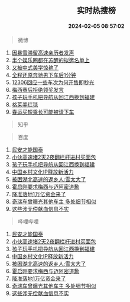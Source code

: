 <div align="center"><h2>实时热搜榜</h2><h4>2024-02-05 08:57:02</h4></div>

> 微博  

1. [因暴雪滞留高速亲历者发声](https://s.weibo.com/weibo?q=%23%E5%9B%A0%E6%9A%B4%E9%9B%AA%E6%BB%9E%E7%95%99%E9%AB%98%E9%80%9F%E4%BA%B2%E5%8E%86%E8%80%85%E5%8F%91%E5%A3%B0%23&t=31&band_rank=1&Refer=top)<br />
2. [半个娱乐圈都在苏醒的拟邀名单上](https://s.weibo.com/weibo?q=%23%E5%8D%8A%E4%B8%AA%E5%A8%B1%E4%B9%90%E5%9C%88%E9%83%BD%E5%9C%A8%E8%8B%8F%E9%86%92%E7%9A%84%E6%8B%9F%E9%82%80%E5%90%8D%E5%8D%95%E4%B8%8A%23&t=31&band_rank=2&Refer=top)<br />
3. [又被中式美学惊艳了](https://s.weibo.com/weibo?q=%23%E5%8F%88%E8%A2%AB%E4%B8%AD%E5%BC%8F%E7%BE%8E%E5%AD%A6%E6%83%8A%E8%89%B3%E4%BA%86%23&t=31&band_rank=3&Refer=top)<br />
4. [全程还原奔驰男下车后1分钟](https://s.weibo.com/weibo?q=%23%E5%85%A8%E7%A8%8B%E8%BF%98%E5%8E%9F%E5%A5%94%E9%A9%B0%E7%94%B7%E4%B8%8B%E8%BD%A6%E5%90%8E1%E5%88%86%E9%92%9F%23&t=31&band_rank=4&Refer=top)<br />
5. [12306回应一些车次为何开售即秒光](https://s.weibo.com/weibo?q=%2312306%E5%9B%9E%E5%BA%94%E4%B8%80%E4%BA%9B%E8%BD%A6%E6%AC%A1%E4%B8%BA%E4%BD%95%E5%BC%80%E5%94%AE%E5%8D%B3%E7%A7%92%E5%85%89%23&t=31&band_rank=5&Refer=top)<br />
6. [梅西赛后拒绝领奖发言](https://s.weibo.com/weibo?q=%23%E6%A2%85%E8%A5%BF%E8%B5%9B%E5%90%8E%E6%8B%92%E7%BB%9D%E9%A2%86%E5%A5%96%E5%8F%91%E8%A8%80%23&t=31&band_rank=6&Refer=top)<br />
7. [孩子玩手机把导航从回江西换到福建](https://s.weibo.com/weibo?q=%23%E5%AD%A9%E5%AD%90%E7%8E%A9%E6%89%8B%E6%9C%BA%E6%8A%8A%E5%AF%BC%E8%88%AA%E4%BB%8E%E5%9B%9E%E6%B1%9F%E8%A5%BF%E6%8D%A2%E5%88%B0%E7%A6%8F%E5%BB%BA%23&t=31&band_rank=7&Refer=top)<br />
8. [格莱美红毯](https://s.weibo.com/weibo?q=%E6%A0%BC%E8%8E%B1%E7%BE%8E%E7%BA%A2%E6%AF%AF&t=31&band_rank=8&Refer=top)<br />
9. [春运买短乘长可能被请下车](https://s.weibo.com/weibo?q=%23%E6%98%A5%E8%BF%90%E4%B9%B0%E7%9F%AD%E4%B9%98%E9%95%BF%E5%8F%AF%E8%83%BD%E8%A2%AB%E8%AF%B7%E4%B8%8B%E8%BD%A6%23&t=31&band_rank=9&Refer=top)<br />

> 知乎  


> 百度  

1. [民安才能国泰](https://www.baidu.com/s?wd=%E6%B0%91%E5%AE%89%E6%89%8D%E8%83%BD%E5%9B%BD%E6%B3%B0&sa=fyb_news&rsv_dl=fyb_news)<br />
2. [小伙高速堵2天2夜翻栏杆进村买面包](https://www.baidu.com/s?wd=%E5%B0%8F%E4%BC%99%E9%AB%98%E9%80%9F%E5%A0%B52%E5%A4%A92%E5%A4%9C%E7%BF%BB%E6%A0%8F%E6%9D%86%E8%BF%9B%E6%9D%91%E4%B9%B0%E9%9D%A2%E5%8C%85&sa=fyb_news&rsv_dl=fyb_news)<br />
3. [孩子玩手机把导航从回江西换到福建](https://www.baidu.com/s?wd=%E5%AD%A9%E5%AD%90%E7%8E%A9%E6%89%8B%E6%9C%BA%E6%8A%8A%E5%AF%BC%E8%88%AA%E4%BB%8E%E5%9B%9E%E6%B1%9F%E8%A5%BF%E6%8D%A2%E5%88%B0%E7%A6%8F%E5%BB%BA&sa=fyb_news&rsv_dl=fyb_news)<br />
4. [中国乡村文化IP释放新活力](https://www.baidu.com/s?wd=%E4%B8%AD%E5%9B%BD%E4%B9%A1%E6%9D%91%E6%96%87%E5%8C%96IP%E9%87%8A%E6%94%BE%E6%96%B0%E6%B4%BB%E5%8A%9B&sa=fyb_news&rsv_dl=fyb_news)<br />
5. [被困湖北高速的返乡人:雪太大了](https://www.baidu.com/s?wd=%E8%A2%AB%E5%9B%B0%E6%B9%96%E5%8C%97%E9%AB%98%E9%80%9F%E7%9A%84%E8%BF%94%E4%B9%A1%E4%BA%BA%3A%E9%9B%AA%E5%A4%AA%E5%A4%A7%E4%BA%86&sa=fyb_news&rsv_dl=fyb_news)<br />
6. [霍启刚要求梅西与迈阿密道歉](https://www.baidu.com/s?wd=%E9%9C%8D%E5%90%AF%E5%88%9A%E8%A6%81%E6%B1%82%E6%A2%85%E8%A5%BF%E4%B8%8E%E8%BF%88%E9%98%BF%E5%AF%86%E9%81%93%E6%AD%89&sa=fyb_news&rsv_dl=fyb_news)<br />
7. [降准落地1万亿资金来了](https://www.baidu.com/s?wd=%E9%99%8D%E5%87%86%E8%90%BD%E5%9C%B01%E4%B8%87%E4%BA%BF%E8%B5%84%E9%87%91%E6%9D%A5%E4%BA%86&sa=fyb_news&rsv_dl=fyb_news)<br />
8. [奇瑞车曾曝光其他车主 多处细节相似](https://www.baidu.com/s?wd=%E5%A5%87%E7%91%9E%E8%BD%A6%E6%9B%BE%E6%9B%9D%E5%85%89%E5%85%B6%E4%BB%96%E8%BD%A6%E4%B8%BB+%E5%A4%9A%E5%A4%84%E7%BB%86%E8%8A%82%E7%9B%B8%E4%BC%BC&sa=fyb_news&rsv_dl=fyb_news)<br />
9. [这些涉无偿献血信息不实](https://www.baidu.com/s?wd=%E8%BF%99%E4%BA%9B%E6%B6%89%E6%97%A0%E5%81%BF%E7%8C%AE%E8%A1%80%E4%BF%A1%E6%81%AF%E4%B8%8D%E5%AE%9E&sa=fyb_news&rsv_dl=fyb_news)<br />

> 哔哩哔哩  

1. [民安才能国泰](https://www.baidu.com/s?wd=%E6%B0%91%E5%AE%89%E6%89%8D%E8%83%BD%E5%9B%BD%E6%B3%B0&sa=fyb_news&rsv_dl=fyb_news)<br />
2. [小伙高速堵2天2夜翻栏杆进村买面包](https://www.baidu.com/s?wd=%E5%B0%8F%E4%BC%99%E9%AB%98%E9%80%9F%E5%A0%B52%E5%A4%A92%E5%A4%9C%E7%BF%BB%E6%A0%8F%E6%9D%86%E8%BF%9B%E6%9D%91%E4%B9%B0%E9%9D%A2%E5%8C%85&sa=fyb_news&rsv_dl=fyb_news)<br />
3. [孩子玩手机把导航从回江西换到福建](https://www.baidu.com/s?wd=%E5%AD%A9%E5%AD%90%E7%8E%A9%E6%89%8B%E6%9C%BA%E6%8A%8A%E5%AF%BC%E8%88%AA%E4%BB%8E%E5%9B%9E%E6%B1%9F%E8%A5%BF%E6%8D%A2%E5%88%B0%E7%A6%8F%E5%BB%BA&sa=fyb_news&rsv_dl=fyb_news)<br />
4. [中国乡村文化IP释放新活力](https://www.baidu.com/s?wd=%E4%B8%AD%E5%9B%BD%E4%B9%A1%E6%9D%91%E6%96%87%E5%8C%96IP%E9%87%8A%E6%94%BE%E6%96%B0%E6%B4%BB%E5%8A%9B&sa=fyb_news&rsv_dl=fyb_news)<br />
5. [被困湖北高速的返乡人:雪太大了](https://www.baidu.com/s?wd=%E8%A2%AB%E5%9B%B0%E6%B9%96%E5%8C%97%E9%AB%98%E9%80%9F%E7%9A%84%E8%BF%94%E4%B9%A1%E4%BA%BA%3A%E9%9B%AA%E5%A4%AA%E5%A4%A7%E4%BA%86&sa=fyb_news&rsv_dl=fyb_news)<br />
6. [霍启刚要求梅西与迈阿密道歉](https://www.baidu.com/s?wd=%E9%9C%8D%E5%90%AF%E5%88%9A%E8%A6%81%E6%B1%82%E6%A2%85%E8%A5%BF%E4%B8%8E%E8%BF%88%E9%98%BF%E5%AF%86%E9%81%93%E6%AD%89&sa=fyb_news&rsv_dl=fyb_news)<br />
7. [降准落地1万亿资金来了](https://www.baidu.com/s?wd=%E9%99%8D%E5%87%86%E8%90%BD%E5%9C%B01%E4%B8%87%E4%BA%BF%E8%B5%84%E9%87%91%E6%9D%A5%E4%BA%86&sa=fyb_news&rsv_dl=fyb_news)<br />
8. [奇瑞车曾曝光其他车主 多处细节相似](https://www.baidu.com/s?wd=%E5%A5%87%E7%91%9E%E8%BD%A6%E6%9B%BE%E6%9B%9D%E5%85%89%E5%85%B6%E4%BB%96%E8%BD%A6%E4%B8%BB+%E5%A4%9A%E5%A4%84%E7%BB%86%E8%8A%82%E7%9B%B8%E4%BC%BC&sa=fyb_news&rsv_dl=fyb_news)<br />
9. [这些涉无偿献血信息不实](https://www.baidu.com/s?wd=%E8%BF%99%E4%BA%9B%E6%B6%89%E6%97%A0%E5%81%BF%E7%8C%AE%E8%A1%80%E4%BF%A1%E6%81%AF%E4%B8%8D%E5%AE%9E&sa=fyb_news&rsv_dl=fyb_news)<br />
